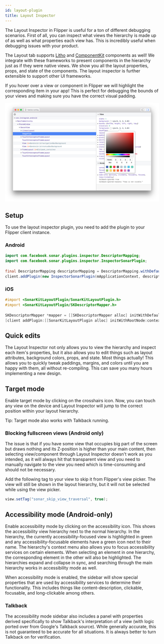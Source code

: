 ```yaml
---
id: layout-plugin
title: Layout Inspector
---
```


The Layout Inspector in Flipper is useful for a ton of different debugging scenarios. First of all, you can inspect what views the hierarchy is made up of as well as what properties each view has. This is incredibly useful when debugging issues with your product.

The Layout tab supports [Litho](https://fblitho.com) and [ComponentKit](https://componentkit.org) components as well! We integrate with these frameworks to present components in the hierarchy just as if they were native views. We show you all the layout properties, props, and state of the components. The layout inspector is further extensible to support other UI frameworks.

If you hover over a view or component in Flipper we will highlight the corresponding item in your app! This is perfect for debugging the bounds of your views and making sure you have the correct visual padding.

![Layout plugin](/docs/assets/layout.png)

## Setup

To use the layout inspector plugin, you need to add the plugin to your Flipper client instance.

### Android

```java
import com.facebook.sonar.plugins.inspector.DescriptorMapping;
import com.facebook.sonar.plugins.inspector.InspectorSonarPlugin;

final DescriptorMapping descriptorMapping = DescriptorMapping.withDefaults();
client.addPlugin(new InspectorSonarPlugin(mApplicationContext, descriptorMapping));
```

### iOS

```objective-c
#import <SonarKitLayoutPlugin/SonarKitLayoutPlugin.h>
#import <SonarKitLayoutPlugin/SKDescriptorMapper.h>

SKDescriptorMapper *mapper = [[SKDescriptorMapper alloc] initWithDefaults];
[client addPlugin:[[SonarKitLayoutPlugin alloc] initWithRootNode:context.application withDescriptorMapper:mapper]]
```

## Quick edits

The Layout Inspector not only allows you to view the hierarchy and inspect each item's properties, but it also allows you to edit things such as layout attributes, background colors, props, and state. Most things actually! This allows you to quickly tweak paddings, margins, and colors until you are happy with them, all without re-compiling. This can save you many hours implementing a new design.

## Target mode

Enable target mode by clicking on the crosshairs icon. Now, you can touch any view on the device and Layout Inspector will jump to the correct position within your layout hierarchy.

Tip: Target mode also works with Talkback running.

### Blocking fullscreen views (Android only)

The issue is that if you have some view that occupies big part of the screen but draws nothing and its Z-position is higher than your main content, then selecting view/component through Layout Inspector doesn't work as you intended, as it will always hit that transparent view and you need to manually navigate to the view you need which is time-consuming and should not be necessary.

Add the following tag to your view to skip it from Flipper's view picker. The view will still be shown in the layout hierarchy, but it will not be selected while using the view picker.

```java
view.setTag("sonar_skip_view_traversal", true);
```

## Accessibility mode (Android-only)

Enable accessibility mode by clicking on the accessibility icon. This shows the accessibility view hierarchy next to the normal hierarchy. In the hierarchy, the currently accessibility-focused view is highlighted in green and any accessibility-focusable elements have a green icon next to their name. The hierarchy's context menu also allows you to focus accessibility services on certain elements. When selecting an element in one hierarchy, the corresponding element in the other will also be highlighted. The hierarchies expand and collapse in sync, and searching through the main hierarchy works in accessibility mode as well.

When accessibility mode is enabled, the sidebar will show special properties that are used by accessibility services to determine their functionality. This includes things like content-description, clickable, focusable, and long-clickable among others.

### Talkback
The accessibility mode sidebar also includes a panel with properties derived specifically to show Talkback's interpretation of a view (with logic ported over from Google's Talkback source). While generally accurate, this is not guaranteed to be accurate for all situations. It is always better to turn Talkback on for verification.
